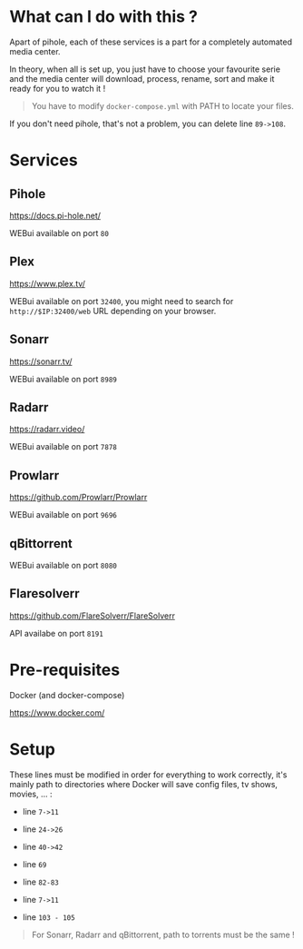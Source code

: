 # What can I do with this ?

Apart of pihole, each of these services is a part for a completely automated media center. 

In theory, when all is set up, you just have to choose your favourite serie and the media center will download, process, rename, sort and make it ready for you to watch it !

> You have to modify `docker-compose.yml` with PATH to locate your files.

If you don't need pihole, that's not a problem, you can delete line `89->108`.

# Services
## Pihole
https://docs.pi-hole.net/

WEBui available on port `80`
## Plex
https://www.plex.tv/

WEBui available on port `32400`, you might need to search for `http://$IP:32400/web` URL depending on your browser.
## Sonarr
https://sonarr.tv/

WEBui available on port `8989`
## Radarr
https://radarr.video/

WEBui available on port `7878`
## Prowlarr
https://github.com/Prowlarr/Prowlarr

WEBui available on port `9696`
## qBittorrent
WEBui available on port `8080`


## Flaresolverr
https://github.com/FlareSolverr/FlareSolverr

API availabe on port `8191`
# Pre-requisites


Docker (and docker-compose)

https://www.docker.com/

# Setup

These lines must be modified in order for everything to work correctly, it's mainly path to directories where Docker will save config files, tv shows, movies, ... :

- line `7->11`

- line `24->26`

- line `40->42`

- line `69`

- line `82-83`

- line `7->11`

- line `103 - 105`

> For Sonarr, Radarr and qBittorrent, path to torrents must be the same !
